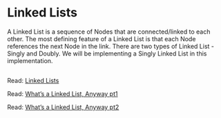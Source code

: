 # Linked Lists

A Linked List is a sequence of Nodes that are connected/linked to each other. The most defining feature of a Linked List is that each Node references the next Node in the link. There are two types of Linked List - Singly and Doubly. We will be implementing a Singly Linked List in this implementation.

## 







Read: [Linked Lists]()

Read: [What’s a Linked List, Anyway pt1]()

Read: [What’s a Linked List, Anyway pt2]()